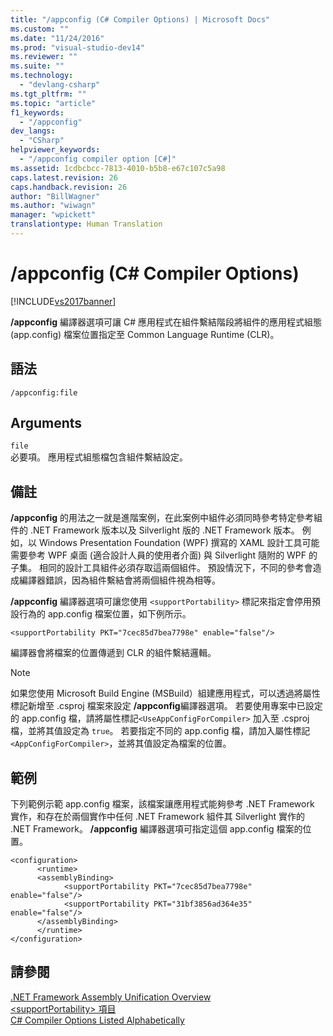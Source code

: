 ```yaml
---
title: "/appconfig (C# Compiler Options) | Microsoft Docs"
ms.custom: ""
ms.date: "11/24/2016"
ms.prod: "visual-studio-dev14"
ms.reviewer: ""
ms.suite: ""
ms.technology: 
  - "devlang-csharp"
ms.tgt_pltfrm: ""
ms.topic: "article"
f1_keywords: 
  - "/appconfig"
dev_langs: 
  - "CSharp"
helpviewer_keywords: 
  - "/appconfig compiler option [C#]"
ms.assetid: 1cdbcbcc-7813-4010-b5b8-e67c107c5a98
caps.latest.revision: 26
caps.handback.revision: 26
author: "BillWagner"
ms.author: "wiwagn"
manager: "wpickett"
translationtype: Human Translation
---
```

# /appconfig (C# Compiler Options)
[!INCLUDE[vs2017banner](../../../csharp/includes/vs2017banner.md)]

**\/appconfig** 編譯器選項可讓 C\# 應用程式在組件繫結階段將組件的應用程式組態 \(app.config\) 檔案位置指定至 Common Language Runtime \(CLR\)。  
  
## 語法  
  
```  
/appconfig:file  
```  
  
## Arguments  
 `file`  
 必要項。  應用程式組態檔包含組件繫結設定。  
  
## 備註  
 **\/appconfig** 的用法之一就是進階案例，在此案例中組件必須同時參考特定參考組件的 .NET Framework 版本以及 Silverlight 版的 .NET Framework 版本。  例如，以 Windows Presentation Foundation \(WPF\) 撰寫的 XAML 設計工具可能需要參考 WPF 桌面 \(適合設計人員的使用者介面\) 與 Silverlight 隨附的 WPF 的子集。  相同的設計工具組件必須存取這兩個組件。  預設情況下，不同的參考會造成編譯器錯誤，因為組件繫結會將兩個組件視為相等。  
  
 **\/appconfig** 編譯器選項可讓您使用 `<supportPortability>` 標記來指定會停用預設行為的 app.config 檔案位置，如下例所示。  
  
 `<supportPortability PKT="7cec85d7bea7798e" enable="false"/>`  
  
 編譯器會將檔案的位置傳遞到 CLR 的組件繫結邏輯。  
  
> [!NOTE]
>  如果您使用 Microsoft Build Engine \(MSBuild）組建應用程式，可以透過將屬性標記新增至 .csproj 檔案來設定  **\/appconfig**編譯器選項。  若要使用專案中已設定的 app.config 檔，請將屬性標記`<UseAppConfigForCompiler>` 加入至 .csproj 檔，並將其值設定為 `true`。  若要指定不同的 app.config 檔，請加入屬性標記`<AppConfigForCompiler>`，並將其值設定為檔案的位置。  
  
## 範例  
 下列範例示範 app.config 檔案，該檔案讓應用程式能夠參考 .NET Framework 實作，和存在於兩個實作中任何 .NET Framework 組件其 Silverlight 實作的 .NET Framework。  **\/appconfig** 編譯器選項可指定這個 app.config 檔案的位置。  
  
```  
<configuration>  
      <runtime>  
      <assemblyBinding>  
            <supportPortability PKT="7cec85d7bea7798e" enable="false"/>  
            <supportPortability PKT="31bf3856ad364e35" enable="false"/>  
      </assemblyBinding>  
      </runtime>  
</configuration>  
```  
  
## 請參閱  
 [.NET Framework Assembly Unification Overview](http://msdn.microsoft.com/zh-tw/8d8cc65e-031d-463b-bde3-2c6dc2e3bc48)   
 [\<supportPortability\> 項目](../Topic/%3CsupportPortability%3E%20Element.md)   
 [C\# Compiler Options Listed Alphabetically](../../../csharp/language-reference/compiler-options/listed-alphabetically.md)